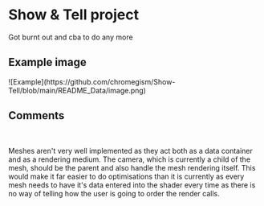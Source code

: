 <h1>Show & Tell project</h1>
<hbar>
<p>Got burnt out and cba to do any more</p>

<h2>Example image</h2>
![Example](https://github.com/chromegism/Show-Tell/blob/main/README_Data/image.png)

<h2>Comments</h2>
</br>
<p>Meshes aren't very well implemented as they act both as a data container and as a rendering medium. The camera, which is currently a child of the mesh, should be the parent and also handle the mesh rendering itself. This would make it far easier to do optimisations than it is currently as every mesh needs to have it's data entered into the shader every time as there is no way of telling how the user is going to order the render calls.</p>

